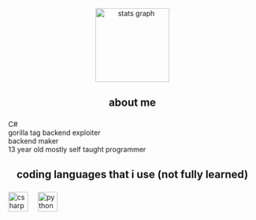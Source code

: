 <div align="center">
  <img src="https://github-readme-stats.vercel.app/api?username=ywxweal&rank_icon=github" height="150" alt="stats graph"/>
</div>

###

<h2 align="center">about me</h2>

###

<p align="left">C#<br>gorilla tag backend exploiter<br>backend maker<br>13 year old mostly self taught programmer</p>

###

<h2 align="center">coding languages that i use (not fully learned)</h2>

###

<div align="left">
  <img src="https://cdn.jsdelivr.net/gh/devicons/devicon/icons/csharp/csharp-original.svg" height="40" alt="csharp logo"  />
  <img width="12" />
  <img src="https://cdn.jsdelivr.net/gh/devicons/devicon/icons/python/python-original.svg" height="40" alt="python logo"  />
</div>

###
